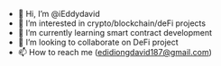 - 👋 Hi, I’m @iEddydavid
- 👀 I’m interested in crypto/blockchain/deFi projects
- 🌱 I’m currently learning smart contract development
- 💞️ I’m looking to collaborate on DeFi project 
- 📫 How to reach me (edidiongdavid187@gmail.com)

<!---
iEddydavid/iEddydavid is a ✨ special ✨ repository because its `README.md` (this file) appears on your GitHub profile.
You can click the Preview link to take a look at your changes.
--->
